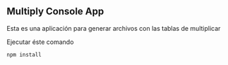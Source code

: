 ## Multiply Console App
Esta es una aplicación para generar archivos con las tablas de multiplicar

Ejecutar éste comando
```
npm install
```